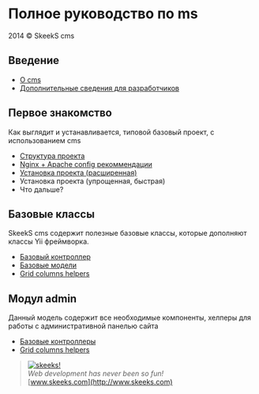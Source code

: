 Полное руководство по ms
=============================

2014 © SkeekS cms

Введение
--------

* [О cms](intro-skeeks-cms.md)
* [Дополнительные сведения для разработчиков](additional-info-for-developers.md)

Первое знакомство
-----------------
Как выглядит и устанавливается, типовой базовый проект, с использованием cms

* [Структура проекта](project-structure.md)
* [Nginx + Apache config рекоммендации](nginx-apache2-config.md)
* [Установка проекта (расширенная)](start-installation.md)
* Установка проекта (упрощенная, быстрая)
* Что дальше?

Базовые классы
---------------
SkeekS cms содержит полезные базовые классы, которые дополняют классы Yii фреймворка.
* [Базовый контроллер](cms-base-controller.md)
* [Базовые модели](structure-overview.md)
* [Grid columns helpers](structure-overview.md)

Модул admin
-----------
Данный модель содержит все необходимые компоненты, хелперы для работы с административной панелью сайта
* [Базовые контроллеры](cms-admin-base-controller.md)
* [Grid columns helpers](structure-overview.md)



> [![skeeks!](https://gravatar.com/userimage/74431132/13d04d83218593564422770b616e5622.jpg)](http://www.skeeks.com)  
<i>Web development has never been so fun!</i>  
[www.skeeks.com](http://www.skeeks.com)

